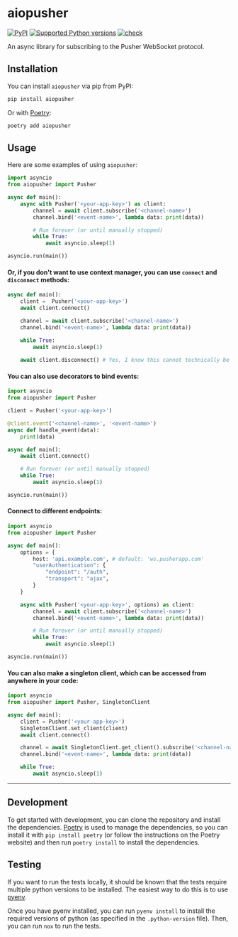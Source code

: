 # aiopusher

[![PyPI](https://img.shields.io/pypi/v/aiopusher)](https://pypi.org/project/aiopusher/)
[![Supported Python versions](https://img.shields.io/pypi/pyversions/aiopusher.svg)](https://pypi.org/project/aiopusher/)
[![check](https://github.com/Cikmo/aiopusher/actions/workflows/tests.yml/badge.svg)](https://github.com/Cikmo/aiopusher/actions/workflows/tests.yml/)

An async library for subscribing to the Pusher WebSocket protocol.

## Installation

You can install `aiopusher` via pip from PyPI:

```bash
pip install aiopusher
```

Or with [Poetry](https://python-poetry.org/):

```bash
poetry add aiopusher
```

## Usage

Here are some examples of using `aiopusher`:

```python
import asyncio
from aiopusher import Pusher

async def main():
    async with Pusher('<your-app-key>') as client:
        channel = await client.subscribe('<channel-name>')
        channel.bind('<event-name>', lambda data: print(data))

        # Run forever (or until manually stopped)
        while True:
            await asyncio.sleep(1)

asyncio.run(main())
```

#### Or, if you don't want to use context manager, you can use `connect` and `disconnect` methods:

```python
async def main():
    client =  Pusher('<your-app-key>')
    await client.connect()

    channel = await client.subscribe('<channel-name>')
    channel.bind('<event-name>', lambda data: print(data))

    while True:
        await asyncio.sleep(1)
    
    await client.disconnect() # Yes, I know this cannot technically be reached
```

#### You can also use decorators to bind events:

```python
import asyncio
from aiopusher import Pusher

client = Pusher('<your-app-key>')

@client.event('<channel-name>', '<event-name>')
async def handle_event(data):
    print(data)

async def main():
    await client.connect()

    # Run forever (or until manually stopped)
    while True:
        await asyncio.sleep(1)

asyncio.run(main())
```

#### Connect to different endpoints:

```python
import asyncio
from aiopusher import Pusher

async def main():
    options = {
        host: 'api.example.com', # default: 'ws.pusherapp.com'
        "userAuthentication": {
            "endpoint": "/auth",
            "transport": "ajax",
        }
    }

    async with Pusher('<your-app-key>', options) as client:
        channel = await client.subscribe('<channel-name>')
        channel.bind('<event-name>', lambda data: print(data))

        # Run forever (or until manually stopped)
        while True:
            await asyncio.sleep(1)

asyncio.run(main())
```

#### You can also make a singleton client, which can be accessed from anywhere in your code:

```python
import asyncio
from aiopusher import Pusher, SingletonClient

async def main():
    client = Pusher('<your-app-key>')
    SingletonClient.set_client(client)
    await client.connect()

    channel = await SingletonClient.get_client().subscribe('<channel-name>')
    channel.bind('<event-name>', lambda data: print(data))

    while True:
        await asyncio.sleep(1)
```

---

## Development
To get started with development, you can clone the repository and install the dependencies. [Poetry](https://python-poetry.org/) is used to manage the dependencies, so you can install it with `pip install poetry` (or follow the instructions on the Poetry website) and then run `poetry install` to install the dependencies.


## Testing
If you want to run the tests locally, it should be known that the tests require multiple python versions to be installed. The easiest way to do this is to use [pyenv](https://github.com/pyenv/pyenv).

Once you have pyenv installed, you can run `pyenv install` to install the required versions of python (as specified in the `.python-version` file). Then, you can run `nox` to run the tests.